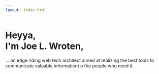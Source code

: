 ```yaml
---
layout: index.html
---
```


# Heyya, <br />I'm Joe L. Wroten,

... an edge riding web tech architect aimed at realizing the best tools to communicate valuable informationt o the people who need it.
